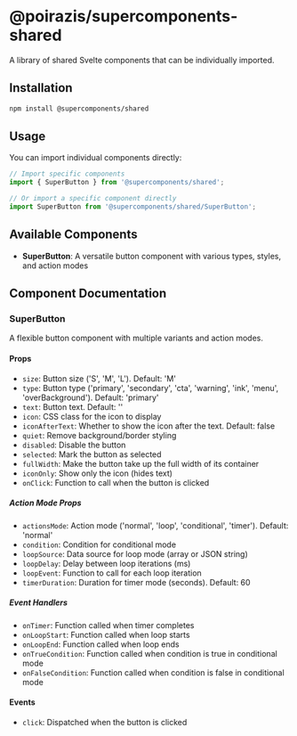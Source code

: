 # @poirazis/supercomponents-shared

A library of shared Svelte components that can be individually imported.

## Installation

```bash
npm install @supercomponents/shared
```

## Usage

You can import individual components directly:

```js
// Import specific components
import { SuperButton } from '@supercomponents/shared';

// Or import a specific component directly
import SuperButton from '@supercomponents/shared/SuperButton';
```

## Available Components

- **SuperButton**: A versatile button component with various types, styles, and action modes

## Component Documentation

### SuperButton

A flexible button component with multiple variants and action modes.

#### Props

- `size`: Button size ('S', 'M', 'L'). Default: 'M'
- `type`: Button type ('primary', 'secondary', 'cta', 'warning', 'ink', 'menu', 'overBackground'). Default: 'primary'
- `text`: Button text. Default: ''
- `icon`: CSS class for the icon to display
- `iconAfterText`: Whether to show the icon after the text. Default: false
- `quiet`: Remove background/border styling
- `disabled`: Disable the button
- `selected`: Mark the button as selected
- `fullWidth`: Make the button take up the full width of its container
- `iconOnly`: Show only the icon (hides text)
- `onClick`: Function to call when the button is clicked

##### Action Mode Props

- `actionsMode`: Action mode ('normal', 'loop', 'conditional', 'timer'). Default: 'normal'
- `condition`: Condition for conditional mode
- `loopSource`: Data source for loop mode (array or JSON string)
- `loopDelay`: Delay between loop iterations (ms)
- `loopEvent`: Function to call for each loop iteration
- `timerDuration`: Duration for timer mode (seconds). Default: 60

##### Event Handlers

- `onTimer`: Function called when timer completes
- `onLoopStart`: Function called when loop starts
- `onLoopEnd`: Function called when loop ends
- `onTrueCondition`: Function called when condition is true in conditional mode
- `onFalseCondition`: Function called when condition is false in conditional mode

#### Events

- `click`: Dispatched when the button is clicked
